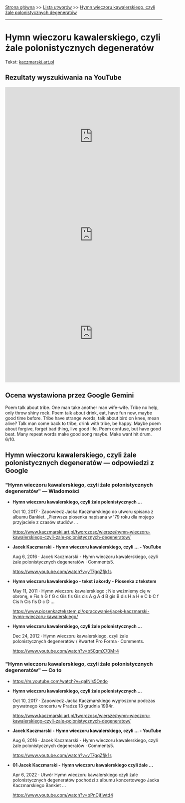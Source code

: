 [Strona główna](../index.md) >> [Lista utworów](../list.md) >> [Hymn wieczoru kawalerskiego, czyli żale polonistycznych degeneratów](173.md)

---

# Hymn wieczoru kawalerskiego, czyli żale polonistycznych degeneratów

Tekst: [kaczmarski.art.pl](https://www.kaczmarski.art.pl/tworczosc/wiersze/hymn-wieczoru-kawalerskiego-czyli-zale-polonistycznych-degeneratow/)

## Rezultaty wyszukiwania na YouTube

<iframe width="560" height="315" src="https://www.youtube.com/embed/qB7X55JckmI?si=IdontcarewhotheIRSsendsImnotpayingtaxes" title="YouTube video player" frameborder="0" allow="accelerometer; autoplay; clipboard-write; encrypted-media; gyroscope; picture-in-picture; web-share" referrerpolicy="strict-origin-when-cross-origin" allowfullscreen></iframe>

<iframe width="560" height="315" src="https://www.youtube.com/embed/yT7gqZfjk1s?si=IdontcarewhotheIRSsendsImnotpayingtaxes" title="YouTube video player" frameborder="0" allow="accelerometer; autoplay; clipboard-write; encrypted-media; gyroscope; picture-in-picture; web-share" referrerpolicy="strict-origin-when-cross-origin" allowfullscreen></iframe>

<iframe width="560" height="315" src="https://www.youtube.com/embed/qaINls5Ondo?si=IdontcarewhotheIRSsendsImnotpayingtaxes" title="YouTube video player" frameborder="0" allow="accelerometer; autoplay; clipboard-write; encrypted-media; gyroscope; picture-in-picture; web-share" referrerpolicy="strict-origin-when-cross-origin" allowfullscreen></iframe>

## Ocena wystawiona przez Google Gemini

Poem talk about tribe. One man take another man wife-wife. Tribe no help, only throw shiny rock. Poem talk about drink, eat, have fun now, maybe good time before. Tribe have strange words, talk about bird on knee, mean alive? Talk man come back to tribe, drink with tribe, be happy. Maybe poem about forgive, forget bad thing, live good life. Poem confuse, but have good beat. Many repeat words make good song maybe. Make want hit drum. 6/10.


## Hymn wieczoru kawalerskiego, czyli żale polonistycznych degeneratów — odpowiedzi z Google

### "Hymn wieczoru kawalerskiego, czyli żale polonistycznych degeneratów" — Wiadomości

- **Hymn wieczoru kawalerskiego, czyli żale polonistycznych ...**

    Oct 10, 2017  ·  Zapowiedź Jacka Kaczmarskiego do utworu spisana z albumu Bankiet. „Pierwsza piosenka napisana w '79 roku dla mojego przyjaciele z czasów studiów ... 

   <https://www.kaczmarski.art.pl/tworczosc/wiersze/hymn-wieczoru-kawalerskiego-czyli-zale-polonistycznych-degeneratow/>
- **Jacek Kaczmarski - Hymn wieczoru kawalerskiego, czyli ... - YouTube**

    Aug 6, 2016  ·  Jacek Kaczmarski - Hymn wieczoru kawalerskiego, czyli żale polonistycznych degeneratów · Comments5. 

   <https://www.youtube.com/watch?v=yT7gqZfjk1s>
- **Hymn wieczoru kawalerskiego - tekst i akordy - Piosenka z tekstem**

    May 11, 2011  ·  Hymn wieczoru kawalerskiego ; Nie weźmiemy cię w obronę, e Fis h G f G c Gis fis Gis cis A g A d B gis B dis H a H e C b C f Cis h Cis fis D c D ... 

   <https://www.piosenkaztekstem.pl/opracowanie/jacek-kaczmarski-hymn-wieczoru-kawalerskiego/>
- **Hymn wieczoru kawalerskiego, czyli żale polonistycznych ...**

    Dec 24, 2012  ·  Hymn wieczoru kawalerskiego, czyli żale polonistycznych degeneratów / Kwartet Pro Forma · Comments. 

   <https://www.youtube.com/watch?v=b50qmX70M-4>

### "Hymn wieczoru kawalerskiego, czyli żale polonistycznych degeneratów" — Co to

- <https://m.youtube.com/watch?v=qaINls5Ondo>
- **Hymn wieczoru kawalerskiego, czyli żale polonistycznych ...**

    Oct 10, 2017  ·  Zapowiedź Jacka Kaczmarskiego wygłoszona podczas prywatnego koncertu w Pradze 13 grudnia 1994r. 

   <https://www.kaczmarski.art.pl/tworczosc/wiersze/hymn-wieczoru-kawalerskiego-czyli-zale-polonistycznych-degeneratow/>
- **Jacek Kaczmarski - Hymn wieczoru kawalerskiego, czyli ... - YouTube**

    Aug 6, 2016  ·  Jacek Kaczmarski - Hymn wieczoru kawalerskiego, czyli żale polonistycznych degeneratów · Comments5. 

   <https://www.youtube.com/watch?v=yT7gqZfjk1s>
- **01 Jacek Kaczmarski - Hymn wieczoru kawalerskiego czyli żale ...**

    Apr 6, 2022  ·  Utwór Hymn wieczoru kawalerskiego czyli żale polonistycznych degeneratów pochodzi z albumu koncertowego Jacka Kaczmarskiego Bankiet ... 

   <https://www.youtube.com/watch?v=bPnCjfIwtd4>

